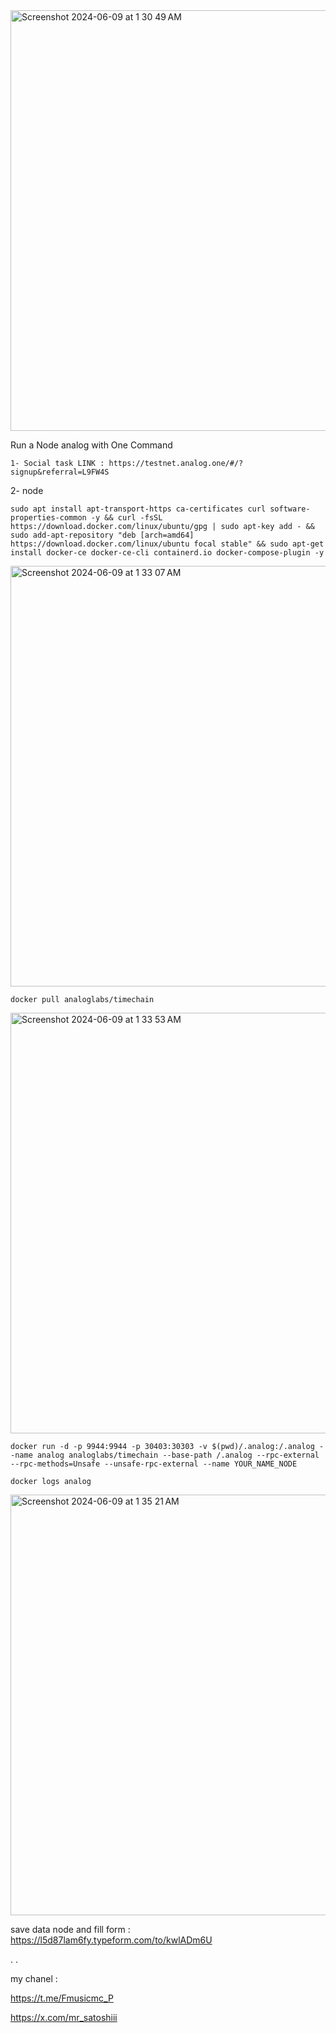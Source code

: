 <img width="673" alt="Screenshot 2024-06-09 at 1 30 49 AM" src="https://github.com/zircuit-labs/ceremony/assets/106862644/190695e3-6669-48bd-848e-482d86d59b23">



Run a  Node analog with One Command

``` 
1- Social task LINK : https://testnet.analog.one/#/?signup&referral=L9FW4S
``` 

2- node 

``` 
sudo apt install apt-transport-https ca-certificates curl software-properties-common -y && curl -fsSL https://download.docker.com/linux/ubuntu/gpg | sudo apt-key add - && sudo add-apt-repository "deb [arch=amd64] https://download.docker.com/linux/ubuntu focal stable" && sudo apt-get install docker-ce docker-ce-cli containerd.io docker-compose-plugin -y

```
<img width="673" alt="Screenshot 2024-06-09 at 1 33 07 AM" src="https://github.com/zircuit-labs/ceremony/assets/106862644/26cc9ae0-c76a-4eda-9190-ddb30fee8f98">



``` 
docker pull analoglabs/timechain

```

<img width="673" alt="Screenshot 2024-06-09 at 1 33 53 AM" src="https://github.com/zircuit-labs/ceremony/assets/106862644/2a46967f-c111-4fee-984a-e217b662f6d7">



```
docker run -d -p 9944:9944 -p 30403:30303 -v $(pwd)/.analog:/.analog --name analog analoglabs/timechain --base-path /.analog --rpc-external --rpc-methods=Unsafe --unsafe-rpc-external --name YOUR_NAME_NODE

```


```
docker logs analog

```

<img width="673" alt="Screenshot 2024-06-09 at 1 35 21 AM" src="https://github.com/zircuit-labs/ceremony/assets/106862644/d283b297-9ec1-42a5-bc54-9774c2ac1820">


save data node and fill form : https://l5d87lam6fy.typeform.com/to/kwlADm6U

.
.

my chanel :

https://t.me/Fmusicmc_P

https://x.com/mr_satoshiii

